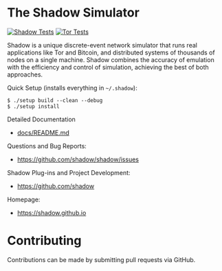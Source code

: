 # The Shadow Simulator

[![Shadow Tests](https://github.com/shadow/shadow/actions/workflows/run_tests.yml/badge.svg?branch=dev&event=push)](https://github.com/shadow/shadow/actions/workflows/run_tests.yml)
[![Tor Tests](https://github.com/shadow/shadow/actions/workflows/run_tor.yml/badge.svg?branch=dev&event=push)](https://github.com/shadow/shadow/actions/workflows/run_tor.yml)

Shadow is a unique discrete-event network simulator that runs real 
applications like Tor and Bitcoin, and distributed systems of thousands of
nodes on a single machine. Shadow combines the accuracy of emulation with the 
efficiency and control of simulation, achieving the best of both approaches.

Quick Setup (installs everything in `~/.shadow`):
```
$ ./setup build --clean --debug
$ ./setup install
```

Detailed Documentation
  + [docs/README.md](docs/README.md)

Questions and Bug Reports:
  + https://github.com/shadow/shadow/issues

Shadow Plug-ins and Project Development:
  + https://github.com/shadow
        
Homepage:
  + https://shadow.github.io
    
# Contributing

Contributions can be made by submitting pull requests via GitHub.
